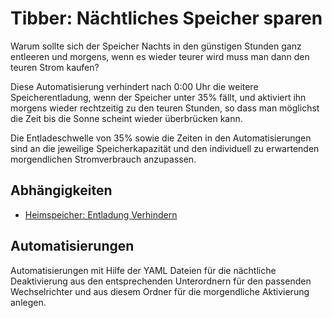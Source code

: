 # Tibber: Nächtliches Speicher sparen

Warum sollte sich der Speicher Nachts in den günstigen Stunden ganz entleeren und morgens, wenn es wieder teurer wird muss man dann den teuren Strom kaufen?

Diese Automatisierung verhindert nach 0:00 Uhr die weitere Speicherentladung, wenn der Speicher unter 35% fällt, und aktiviert ihn morgens wieder rechtzeitig zu den teuren Stunden, so dass man möglichst die Zeit bis die Sonne scheint wieder überbrücken kann.

Die Entladeschwelle von 35% sowie die Zeiten in den Automatisierungen sind an die jeweilige Speicherkapazität und den individuell zu erwartenden morgendlichen Stromverbrauch anzupassen.

## Abhängigkeiten

- [Heimspeicher: Entladung Verhindern](../../../shared/heimspeicher/heimspeicher-entladung-deaktivieren/)

## Automatisierungen

Automatisierungen mit Hilfe der YAML Dateien für die nächtliche Deaktivierung aus den entsprechenden Unterordnern für den passenden Wechselrichter und aus diesem Ordner für die morgendliche Aktivierung anlegen.
